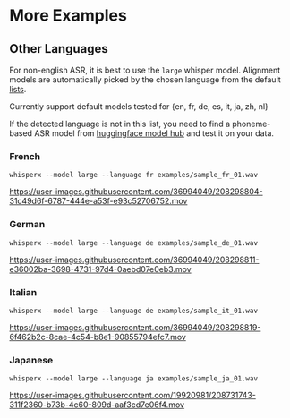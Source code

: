 # More Examples

## Other Languages

For non-english ASR, it is best to use the `large` whisper model. Alignment models are automatically picked by the chosen language from the default [lists](https://github.com/m-bain/whisperX/blob/main/whisperx/alignment.py#L18).

Currently support default models tested for {en, fr, de, es, it, ja, zh, nl}

If the detected language is not in this list, you need to find a phoneme-based ASR model from [huggingface model hub](https://huggingface.co/models) and test it on your data.

### French

    whisperx --model large --language fr examples/sample_fr_01.wav

<https://user-images.githubusercontent.com/36994049/208298804-31c49d6f-6787-444e-a53f-e93c52706752.mov>

### German

    whisperx --model large --language de examples/sample_de_01.wav

<https://user-images.githubusercontent.com/36994049/208298811-e36002ba-3698-4731-97d4-0aebd07e0eb3.mov>

### Italian

    whisperx --model large --language de examples/sample_it_01.wav

<https://user-images.githubusercontent.com/36994049/208298819-6f462b2c-8cae-4c54-b8e1-90855794efc7.mov>

### Japanese

    whisperx --model large --language ja examples/sample_ja_01.wav

<https://user-images.githubusercontent.com/19920981/208731743-311f2360-b73b-4c60-809d-aaf3cd7e06f4.mov>
